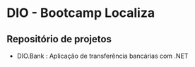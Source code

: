 # DIO - Bootcamp Localiza

## Repositório de projetos

- DIO.Bank : Aplicação de transferência bancárias com .NET  

  